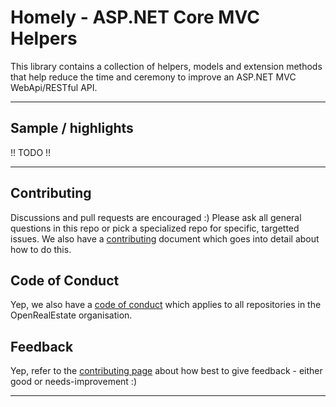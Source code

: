 

# Homely - ASP.NET Core MVC Helpers

This library contains a collection of helpers, models and extension methods that help reduce the time and ceremony to improve an ASP.NET MVC WebApi/RESTful API.

---

## Sample / highlights

!! TODO !!

---

## Contributing

Discussions and pull requests are encouraged :) Please ask all general questions in this repo or pick a specialized repo for specific, targetted issues. We also have a [contributing](https://github.com/OpenRealEstate/OpenRealEstate/blob/master/CONTRIBUTING.md) document which goes into detail about how to do this.

## Code of Conduct
Yep, we also have a [code of conduct](https://github.com/OpenRealEstate/OpenRealEstate/blob/master/CODE_OF_CONDUCT.md) which applies to all repositories in the OpenRealEstate organisation.

## Feedback
Yep, refer to the [contributing page](https://github.com/OpenRealEstate/OpenRealEstate/blob/master/CONTRIBUTING.md) about how best to give feedback - either good or needs-improvement :)

---
